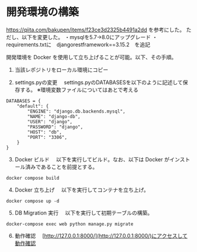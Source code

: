 # 開発環境の構築

https://qiita.com/bakupen/items/f23ce3d2325b4491a2dd
を参考にした。
ただし、以下を変更した。
・mysqlを5.7→8.0にアップグレード
・requirements.txtに　djangorestframework==3.15.2　を追記

開発環境を Docker を使用して立ち上げることが可能。以下、その手順。

1. 当該レポジトリをローカル環境にコピー

2. settings.pyの変更
   　settings.pyのDATABASESを以下のように記述して保存する。
   ※環境変数ファイルについてはあとで考える

```
DATABASES = {
    "default": {
        "ENGINE": "django.db.backends.mysql",
        "NAME": "django-db",
        "USER": "django",
        "PASSWORD": "django",
        "HOST": "db",
        "PORT": "3306",
    }
}

```

3. Docker ビルド
   　以下を実行してビルド。なお、以下は Docker がインストール済みであることを前提とする。

```
docker compose build
```

4. Docker 立ち上げ
   　以下を実行してコンテナを立ち上げ。

```
docker compose up -d
```

5. DB Migration 実行
   　以下を実行して初期テーブルの構築。

```
docker-compose exec web python manage.py migrate

```

6. 動作確認
   　[http://127.0.0.1:8000/](http://127.0.0.1:8000/)にアクセスして動作確認
